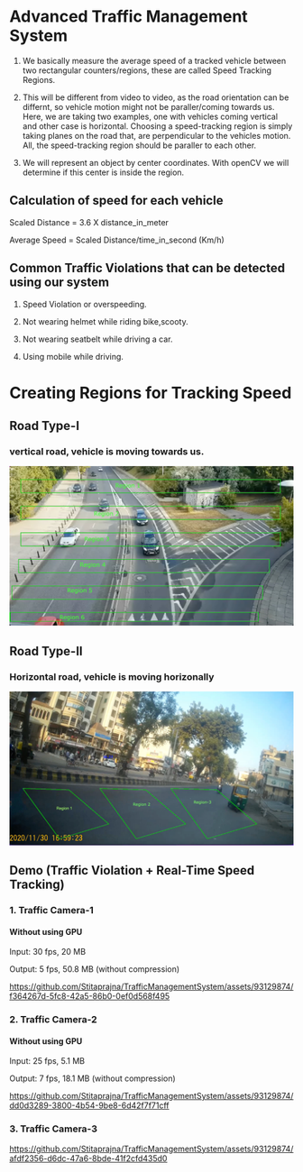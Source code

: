 # Advanced Traffic Management System 


1. We basically measure the average speed of a tracked vehicle between two rectangular counters/regions, these are called Speed Tracking Regions. 


2. This will be different from video to video, as the road orientation can be differnt, so vehicle motion might not be paraller/coming towards us. Here, we are taking two examples, one    with vehicles coming vertical and other case is horizontal. Choosing a speed-tracking region is simply taking planes on the road that, are perpendicular to the vehicles motion. All,    the speed-tracking region should be paraller to each other.


3. We will represent an object by center coordinates. With openCV we will determine if this center is inside the region.


## Calculation of speed for each vehicle

   Scaled Distance = 3.6 X distance_in_meter
   
   Average Speed  = Scaled Distance/time_in_second (Km/h) 
   
## Common Traffic Violations that can be detected using our system

1. Speed Violation or overspeeding.
   
2. Not wearing helmet while riding bike,scooty.
   
3. Not wearing seatbelt while driving a car.

4. Using mobile while driving.
   
# Creating Regions for Tracking Speed 
   ## Road Type-I
   
   ### vertical road, vehicle is moving towards us.
   ![](https://github.com/Stitaprajna/TrafficManagementSystem/blob/main/screenshots/speed-tracking-region-1.jpg)


## Road Type-II

   ### Horizontal road, vehicle is moving horizonally
   ![](https://github.com/Stitaprajna/TrafficManagementSystem/blob/main/screenshots/speed-tracking-region-2.jpg)


## Demo (Traffic Violation + Real-Time Speed Tracking)

### 1. Traffic Camera-1

#### Without using GPU

Input: 30 fps, 20 MB

Output: 5 fps, 50.8 MB (without compression)

https://github.com/Stitaprajna/TrafficManagementSystem/assets/93129874/f364267d-5fc8-42a5-86b0-0ef0d568f495

### 2. Traffic Camera-2

#### Without using GPU

Input: 25 fps, 5.1 MB

Output: 7 fps, 18.1 MB (without compression)

https://github.com/Stitaprajna/TrafficManagementSystem/assets/93129874/dd0d3289-3800-4b54-9be8-6d42f7f71cff

### 3. Traffic Camera-3

https://github.com/Stitaprajna/TrafficManagementSystem/assets/93129874/afdf2356-d6dc-47a6-8bde-41f2cfd435d0



